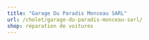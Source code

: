 ```yaml
---
title: "Garage Du Paradis Monceau SARL"
url: /cholet/garage-du-paradis-monceau-sarl/
shop: réparation de voitures
---
```

